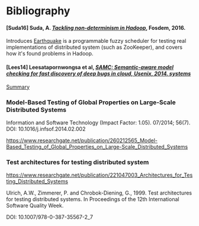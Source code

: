 # Bibliography

#### [Suda16] Suda, A. [*Tackling non-determinism in Hadoop*](https://fosdem.org/2016/schedule/event/nondeterminism_in_hadoop/), Fosdem, 2016.

Introduces [Earthquake](https://github.com/osrg/earthquake) is a programmable fuzzy scheduler for testing real implementations of distributed system (such as ZooKeeper),
and covers how it's found problems in Hadoop.


#### [Lees14] Leesatapornwongsa et al, [*SAMC: Semantic-aware model checking for fast discovery of deep bugs in cloud, Usenix, 2014. systems*](https://www.usenix.org/system/files/conference/osdi14/osdi14-paper-leesatapornwongsa.pdf) 


[Summary](http://blog.acolyer.org/2015/03/25/samc-semantic-aware-model-checking-for-fast-discovery-of-deep-bugs-in-cloud-systems/)


###  Model-Based Testing of Global Properties on Large-Scale Distributed Systems


 Information and Software Technology (Impact Factor: 1.05). 07/2014; 56(7). DOI: 10.1016/j.infsof.2014.02.002
 
https://www.researchgate.net/publication/260212565_Model-Based_Testing_of_Global_Properties_on_Large-Scale_Distributed_Systems
 
 
 
 ### Test architectures for testing distributed system
 https://www.researchgate.net/publication/221047003_Architectures_for_Testing_Distributed_Systems
 
 Ulrich, A.W., Zimmerer, P. and Chrobok-Diening, G., 1999. Test architectures for testing distributed systems. In Proceedings of the 12th International Software Quality Week.
 
 DOI: 10.1007/978-0-387-35567-2_7
 